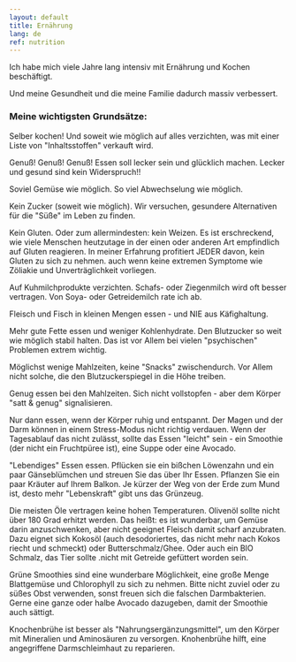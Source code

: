 ```yaml
---
layout: default
title: Ernährung
lang: de
ref: nutrition
---
```

Ich habe mich viele Jahre lang intensiv mit Ernährung und Kochen
beschäftigt.

Und meine Gesundheit und die meine Familie dadurch massiv verbessert.

### Meine wichtigsten Grundsätze:

Selber kochen! Und soweit wie möglich auf alles verzichten, was mit
einer Liste von "Inhaltsstoffen" verkauft wird.

Genuß! Genuß! Genuß! Essen soll lecker sein und glücklich machen. Lecker
und gesund sind kein Widerspruch!!

Soviel Gemüse wie möglich. So viel Abwechselung wie möglich.

Kein Zucker (soweit wie möglich). Wir versuchen, gesundere Alternativen
für die "Süße" im Leben zu finden.

Kein Gluten. Oder zum allermindesten: kein Weizen. Es ist erschreckend,
wie viele Menschen heutzutage in der einen oder anderen Art empfindlich
auf Gluten reagieren. In meiner Erfahrung profitiert JEDER davon, kein
Gluten zu sich zu nehmen. auch wenn keine extremen Symptome wie Zöliakie
und Unverträglichkeit vorliegen.

Auf Kuhmilchprodukte verzichten. Schafs- oder Ziegenmilch wird oft
besser vertragen. Von Soya- oder Getreidemilch rate ich ab.

Fleisch und Fisch in kleinen Mengen essen - und NIE aus Käfighaltung.

Mehr gute Fette essen und weniger Kohlenhydrate. Den Blutzucker so weit
wie möglich stabil halten. Das ist vor Allem bei vielen "psychischen"
Problemen extrem wichtig.

Möglichst wenige Mahlzeiten, keine "Snacks" zwischendurch. Vor Allem
nicht solche, die den Blutzuckerspiegel in die Höhe treiben.

Genug essen bei den Mahlzeiten. Sich nicht vollstopfen - aber dem Körper
"satt & genug" signalisieren.

Nur dann essen, wenn der Körper ruhig und entspannt. Der Magen und der
Darm können in einem Stress-Modus nicht richtig verdauen. Wenn der
Tagesablauf das nicht zulässt, sollte das Essen "leicht" sein - ein
Smoothie (der nicht ein Fruchtpüree ist), eine Suppe oder eine Avocado.

"Lebendiges" Essen essen. Pflücken sie ein bißchen Löwenzahn und ein
paar Gänseblümchen und streuen Sie das über Ihr Essen. Pflanzen Sie ein
paar Kräuter auf Ihrem Balkon. Je kürzer der Weg von der Erde zum Mund
ist, desto mehr "Lebenskraft" gibt uns das Grünzeug.

Die meisten Öle vertragen keine hohen Temperaturen. Olivenöl sollte
nicht über 180 Grad erhitzt werden. Das heißt: es ist wunderbar, um
Gemüse darin anzuschwenken, aber nicht geeignet Fleisch damit scharf
anzubraten. Dazu eignet sich Kokosöl (auch desodoriertes, das nicht mehr
nach Kokos riecht und schmeckt) oder Butterschmalz/Ghee. Oder auch ein
BIO Schmalz, das Tier sollte .nicht mit Getreide gefüttert worden sein.

Grüne Smoothies sind eine wunderbare Möglichkeit, eine große Menge
Blattgemüse und Chlorophyll zu sich zu nehmen. Bitte nicht zuviel oder
zu süßes Obst verwenden, sonst freuen sich die falschen Darmbakterien.
Gerne eine ganze oder halbe Avocado dazugeben, damit der Smoothie auch
sättigt.

Knochenbrühe ist besser als "Nahrungsergänzungsmittel", um den Körper
mit Mineralien und Aminosäuren zu versorgen. Knohenbrühe hilft, eine
angegriffene Darmschleimhaut zu reparieren.
